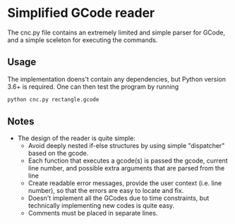 # Simplified GCode reader
The cnc.py file contains an extremely limited and simple parser for GCode, and 
a simple sceleton for executing the commands.

## Usage
The implementation doens't contain any dependencies, but Python version 3.6+
is required. One can then test the program by running 
```python
python cnc.py rectangle.gcode
```

## Notes
- The design of the reader is quite simple: 
   - Avoid deeply nested if-else structures by using simple "dispatcher" based
   on the gcode.
   - Each function that executes a gcode(s) is passed the gcode, current line 
   number, and possible extra arguments that are parsed from the line
   - Create readable error messages, provide the user context (i.e. line number), so that the errors are easy to locate and fix.
   - Doesn't implement all the GCodes due to time constraints, but technically
   implementing new codes is quite easy.
   - Comments must be placed in separate lines.
